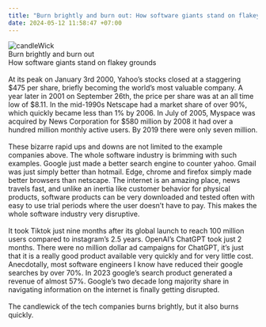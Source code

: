 ```yaml
---
title: "Burn brightly and burn out: How software giants stand on flakey grounds" 
date: 2024-05-12 11:58:47 +07:00
---
```


<img src="/blogs/burn-brightly-and-burn-out/image.webp" alt="candleWick">
<br/>

<div class="flex flex-row justify-center text-2xl">Burn brightly and burn out</div>
<div class="flex flex-row justify-center">How software giants stand on flakey grounds</div>
<br/>
<div class="text-sm dark:text-white">At its peak on January 3rd 2000, Yahoo’s stocks closed at a staggering $475 per share, briefly becoming the world’s most valuable company. A year later in 2001 on September 26th, the price per share was at an all time low of $8.11. In the mid-1990s Netscape had a market share of over 90%, which quickly became less than 1% by 2006. In July of 2005, Myspace was acquired by News Corporation for $580 million by 2008 it had over a hundred million monthly active users. By 2019 there were only seven million.</div>

<br/>
<div class="text-sm dark:text-white">
These bizarre rapid ups and downs are not limited to the example companies above. The whole software industry is brimming with such examples. Google just made a better search engine to counter yahoo. Gmail was just simply better than hotmail. Edge, chrome and firefox simply made better browsers than netscape. The internet is an amazing place, news travels fast, and unlike an inertia like customer behavior for physical products, software products can be very downloaded and tested often with easy to use trial periods where the user doesn’t have to pay. This makes the whole software industry very disruptive.</div>

<br/>
<div class="text-sm dark:text-white">
It took Tiktok just nine months after its global launch to reach 100 million users compared to instagram’s 2.5 years. OpenAI’s ChatGPT took just 2 months. There were no million dollar ad campaigns for ChatGPT, it’s just that it is a really good product available very quickly and for very little cost. Anecdotally, most software engineers I know have reduced their google searches by over 70%. In 2023 google’s search product generated a revenue of almost 57%. Google’s two decade long majority share in navigating information on the internet is finally getting disrupted. </div>

<br/>
<div class="text-sm dark:text-white">
The candlewick of the tech companies burns brightly, but it also burns quickly.</div>
<br/>
<br/>
<br/>
<br/>
